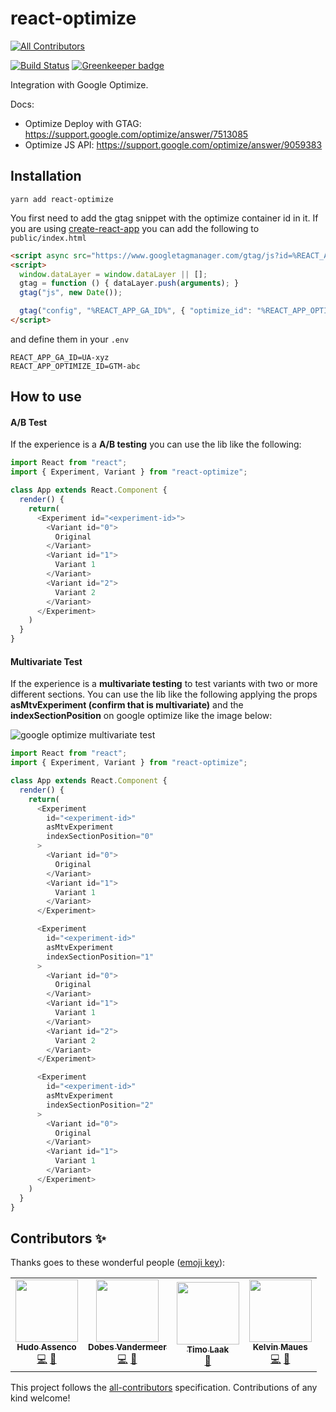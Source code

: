 # react-optimize

<!-- ALL-CONTRIBUTORS-BADGE:START - Do not remove or modify this section -->
[![All Contributors](https://img.shields.io/badge/all_contributors-4-orange.svg?style=flat-square)](#contributors-)
<!-- ALL-CONTRIBUTORS-BADGE:END -->

[![Build Status](https://github.com/hudovisk/react-optimize/workflows/Build/badge.svg)](https://github.com/hudovisk/react-optimize/actions) [![Greenkeeper badge](https://badges.greenkeeper.io/hudovisk/react-optimize.svg)](https://greenkeeper.io/)

Integration with Google Optimize.

Docs:

- Optimize Deploy with GTAG: https://support.google.com/optimize/answer/7513085
- Optimize JS API: https://support.google.com/optimize/answer/9059383

## Installation

```
yarn add react-optimize
```

You first need to add the gtag snippet with the optimize container id in it. If you are using [create-react-app](https://github.com/facebook/create-react-app)
you can add the following to `public/index.html`

```html
<script async src="https://www.googletagmanager.com/gtag/js?id=%REACT_APP_GA_ID%"></script>
<script>
  window.dataLayer = window.dataLayer || [];
  gtag = function () { dataLayer.push(arguments); }
  gtag("js", new Date());

  gtag("config", "%REACT_APP_GA_ID%", { "optimize_id": "%REACT_APP_OPTIMIZE_ID%"});
</script>
```

and define them in your `.env`

```
REACT_APP_GA_ID=UA-xyz
REACT_APP_OPTIMIZE_ID=GTM-abc
```

## How to use

#### A/B Test
If the experience is a **A/B testing** you can use the lib like the following:

```js
import React from "react";
import { Experiment, Variant } from "react-optimize";

class App extends React.Component {
  render() {
    return(
      <Experiment id="<experiment-id>">
        <Variant id="0">
          Original
        </Variant>
        <Variant id="1">
          Variant 1
        </Variant>
        <Variant id="2">
          Variant 2
        </Variant>
      </Experiment>
    )
  }
}
```

#### Multivariate Test
If the experience is a **multivariate testing** to test variants with two or more different sections. You can use the lib like the following applying the props **asMtvExperiment (confirm that is multivariate)** and the **indexSectionPosition** on google optimize like the image below:

![google optimize multivariate test](./google-optimize-test.png)

```js
import React from "react";
import { Experiment, Variant } from "react-optimize";

class App extends React.Component {
  render() {
    return(
      <Experiment 
        id="<experiment-id>"
        asMtvExperiment
        indexSectionPosition="0"
      >
        <Variant id="0">
          Original
        </Variant>
        <Variant id="1">
          Variant 1
        </Variant>
      </Experiment>

      <Experiment 
        id="<experiment-id>"
        asMtvExperiment
        indexSectionPosition="1"
      >
        <Variant id="0">
          Original
        </Variant>
        <Variant id="1">
          Variant 1
        </Variant>
        <Variant id="2">
          Variant 2
        </Variant>
      </Experiment>

      <Experiment 
        id="<experiment-id>"
        asMtvExperiment
        indexSectionPosition="2"
      >
        <Variant id="0">
          Original
        </Variant>
        <Variant id="1">
          Variant 1
        </Variant>
      </Experiment>
    )
  }
}
```

## Contributors ✨

Thanks goes to these wonderful people ([emoji key](https://allcontributors.org/docs/en/emoji-key)):

<!-- ALL-CONTRIBUTORS-LIST:START - Do not remove or modify this section -->
<!-- prettier-ignore-start -->
<!-- markdownlint-disable -->
<table>
  <tr>
    <td align="center"><a href="https://github.com/hudovisk"><img src="https://avatars2.githubusercontent.com/u/5161722?v=4?s=100" width="100px;" alt=""/><br /><sub><b>Hudo Assenco</b></sub></a><br /><a href="https://github.com/hudovisk/react-optimize/commits?author=hudovisk" title="Code">💻</a> <a href="https://github.com/hudovisk/react-optimize/commits?author=hudovisk" title="Documentation">📖</a></td>
    <td align="center"><a href="http://dobesv.com"><img src="https://avatars2.githubusercontent.com/u/327833?v=4?s=100" width="100px;" alt=""/><br /><sub><b>Dobes Vandermeer</b></sub></a><br /><a href="https://github.com/hudovisk/react-optimize/commits?author=dobesv" title="Code">💻</a> <a href="https://github.com/hudovisk/react-optimize/commits?author=dobesv" title="Documentation">📖</a></td>
    <td align="center"><a href="https://github.com/tlaak"><img src="https://avatars0.githubusercontent.com/u/1674055?v=4?s=100" width="100px;" alt=""/><br /><sub><b>Timo Laak</b></sub></a><br /><a href="https://github.com/hudovisk/react-optimize/pulls?q=is%3Apr+reviewed-by%3Atlaak" title="Reviewed Pull Requests">👀</a></td>
    <td align="center"><a href="https://kelvinmaues.github.io/"><img src="https://avatars0.githubusercontent.com/u/11196828?v=4?s=100" width="100px;" alt=""/><br /><sub><b>Kelvin Maues</b></sub></a><br /><a href="https://github.com/hudovisk/react-optimize/commits?author=kelvinmaues" title="Code">💻</a> <a href="https://github.com/hudovisk/react-optimize/commits?author=kelvinmaues" title="Documentation">📖</a></td>
  </tr>
</table>

<!-- markdownlint-restore -->
<!-- prettier-ignore-end -->
<!-- ALL-CONTRIBUTORS-LIST:END -->

This project follows the [all-contributors](https://github.com/all-contributors/all-contributors) specification. Contributions of any kind welcome!
